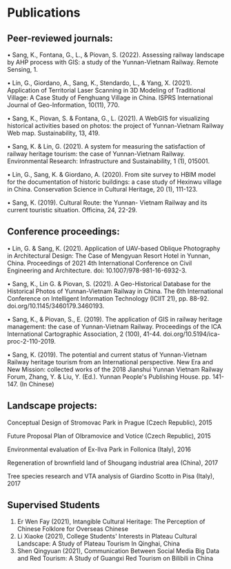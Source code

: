 # Publications
## Peer-reviewed journals:
•	Sang, K., Fontana, G., L., & Piovan, S. (2022). Assessing railway landscape by AHP process with GIS: a study of the Yunnan-Vietnam Railway. Remote Sensing, 1.

•	Lin, G., Giordano, A., Sang, K., Stendardo, L., & Yang, X. (2021). Application of Territorial Laser Scanning in 3D Modeling of Traditional Village: A Case Study of Fenghuang Village in China. ISPRS International Journal of Geo-Information, 10(11), 770.

•	Sang, K., Piovan, S. & Fontana, G., L. (2021). A WebGIS for visualizing historical activities based on photos: the project of Yunnan-Vietnam Railway Web map. Sustainability, 13, 419.

•	Sang, K. & Lin, G. (2021). A system for measuring the satisfaction of railway heritage tourism: the case of Yunnan-Vietnam Railway. Environmental Research: Infrastructure and Sustainability, 1 (1), 015001.

•	Lin, G., Sang, K. & Giordano, A. (2020). From site survey to HBIM model for the documentation of historic buildings: a case study of Hexinwu village in China. Conservation Science in Cultural Heritage, 20 (1), 111-123.

•	Sang, K. (2019). Cultural Route: the Yunnan- Vietnam Railway and its current touristic situation. Officina, 24, 22-29.


## Conference proceedings:
•	Lin, G. & Sang, K. (2021). Application of UAV-based Oblique Photography in Architectural Design: The Case of Mengyuan Resort Hotel in Yunnan, China.  Proceedings of 2021 4th International Conference on Civil Engineering and Architecture. doi: 10.1007/978-981-16-6932-3.

•	Sang, K., Lin G. & Piovan, S. (2021). A Geo-Historical Database for the Historical Photos of Yunnan-Vietnam Railway in China. The 6th International Conference on Intelligent Information Technology (ICIIT 21), pp. 88-92. doi.org/10.1145/3460179.3460193.

•	Sang, K., & Piovan, S., E. (2019). The application of GIS in railway heritage management: the case of Yunnan-Vietnam Railway. Proceedings of the ICA International Cartographic Association, 2 (100), 41-44.  doi.org/10.5194/ica-proc-2-110-2019.

•	Sang, K. (2019). The potential and current status of Yunnan-Vietnam Railway heritage tourism from an International perspective. New Era and New Mission: collected works of the 2018 Jianshui Yunnan Vietnam Railway Forum, Zhang, Y. & Liu, Y. (Ed.). Yunnan People's Publishing House. pp. 141-147. (In Chinese)



## Landscape projects:

Conceptual Design of Stromovac Park in Prague (Czech Republic), 2015

Future Proposal Plan of Olbramovice and Votice (Czech Republic), 2015

Environmental evaluation of Ex-Ilva Park in Follonica (Italy), 2016

Regeneration of brownfield land of Shougang industrial area (China), 2017

Tree species research and VTA analysis of Giardino Scotto in Pisa (Italy), 2017



## Supervised Students
1. Er Wen Fay (2021), Intangible Cultural Heritage: The Perception of Chinese Folklore for Overseas Chinese
2. Li Xiaoke (2021), College Students' Interests in Plateau Cultural Landscape: A Study of Plateau Tourism In Qinghai, China
3. Shen Qingyuan (2021), Communication Between Social Media Big Data and Red Tourism: A Study of Guangxi Red Tourism on Bilibili in China
